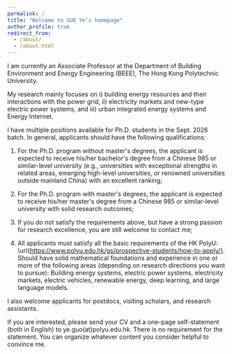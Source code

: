 ```yaml
---
permalink: /
title: "Welcome to GUO Ye's homepage"
author_profile: true
redirect_from: 
  - /about/
  - /about.html
---
```

I am currently an Associate Professor at the Department of Building Environment and Energy Engineering (BEEE), The Hong Kong Polytechnic University. 

My research mainly focuses on i) building energy resources and their interactions with the power grid, ii) electricity markets and new-type electric power systems, and iii) urban integrated energy systems and Energy Internet. 



I have multiple positions available for Ph.D. students in the Sept. 2026 batch. In general, applicants should have the following qualifications:

1) For the Ph.D. program without master's degrees, the applicant is expected to receive his/her bachelor's degree from a Chinese 985 or similar-level university (e.g., universities with exceptional strengths in related areas, emerging high-level universities, or renowned universities outside mainland China) with an excellent ranking;
  
2) For the Ph.D. program with master's degrees, the applicant is expected to receive his/her master's degree from a Chinese 985 or similar-level university with solid research outcomes;
   
3) If you do not satisfy the requirements above, but have a strong passion for research excellence, you are still welcome to contact me;
   
4) All applicants must satisfy all the basic requirements of the HK PolyU: \url{https://www.polyu.edu.hk/gs/prospective-students/how-to-apply/}. Should have solid mathematical foundations and experience in one or more of the following areas (depending on research directions you want to pursue): Building energy systems, electric power systems, electricity markets, electric vehicles, renewable energy, deep learning, and large language models.

I also welcome applicants for postdocs, visiting scholars, and research assistants.

If you are interested, please send your CV and a one-page self-statement (both in English) to ye.guo(at)polyu.edu.hk. There is no requirement for the statement. You can organize whatever content you consider helpful to convince me. 

